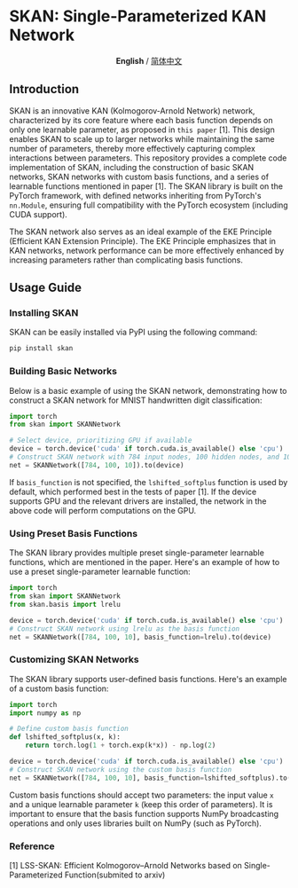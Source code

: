 # SKAN: Single-Parameterized KAN Network

<p align="center"><b>English</b> / <a href="https://github.com/chikkkit/LSS-SKAN/blob/main/README_zh.md">简体中文</a></p>

## Introduction
SKAN is an innovative KAN (Kolmogorov-Arnold Network) network, characterized by its core feature where each basis function depends on only one learnable parameter, as proposed in `this paper` [1]. This design enables SKAN to scale up to larger networks while maintaining the same number of parameters, thereby more effectively capturing complex interactions between parameters. This repository provides a complete code implementation of SKAN, including the construction of basic SKAN networks, SKAN networks with custom basis functions, and a series of learnable functions mentioned in paper [1]. The SKAN library is built on the PyTorch framework, with defined networks inheriting from PyTorch's `nn.Module`, ensuring full compatibility with the PyTorch ecosystem (including CUDA support).

The SKAN network also serves as an ideal example of the EKE Principle (Efficient KAN Extension Principle). The EKE Principle emphasizes that in KAN networks, network performance can be more effectively enhanced by increasing parameters rather than complicating basis functions.

## Usage Guide

### Installing SKAN
SKAN can be easily installed via PyPI using the following command:
```bash
pip install skan
```

### Building Basic Networks
Below is a basic example of using the SKAN network, demonstrating how to construct a SKAN network for MNIST handwritten digit classification:
```python
import torch
from skan import SKANNetwork

# Select device, prioritizing GPU if available
device = torch.device('cuda' if torch.cuda.is_available() else 'cpu')
# Construct SKAN network with 784 input nodes, 100 hidden nodes, and 10 output nodes
net = SKANNetwork([784, 100, 10]).to(device)
```
If `basis_function` is not specified, the `lshifted_softplus` function is used by default, which performed best in the tests of paper [1]. If the device supports GPU and the relevant drivers are installed, the network in the above code will perform computations on the GPU.

### Using Preset Basis Functions
The SKAN library provides multiple preset single-parameter learnable functions, which are mentioned in the paper. Here's an example of how to use a preset single-parameter learnable function:
```python
import torch
from skan import SKANNetwork
from skan.basis import lrelu

device = torch.device('cuda' if torch.cuda.is_available() else 'cpu')
# Construct SKAN network using lrelu as the basis function
net = SKANNetwork([784, 100, 10], basis_function=lrelu).to(device)
```

### Customizing SKAN Networks
The SKAN library supports user-defined basis functions. Here's an example of a custom basis function:
```python
import torch
import numpy as np

# Define custom basis function
def lshifted_softplus(x, k):
    return torch.log(1 + torch.exp(k*x)) - np.log(2)

device = torch.device('cuda' if torch.cuda.is_available() else 'cpu')
# Construct SKAN network using the custom basis function
net = SKANNetwork([784, 100, 10], basis_function=lshifted_softplus).to(device)
```
Custom basis functions should accept two parameters: the input value `x` and a unique learnable parameter `k` (keep this order of parameters). It is important to ensure that the basis function supports NumPy broadcasting operations and only uses libraries built on NumPy (such as PyTorch).

### Reference
[1] LSS-SKAN: Efficient Kolmogorov–Arnold Networks based on Single-Parameterized Function(submited to arxiv)
